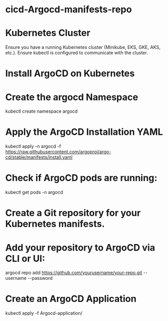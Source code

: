 # cicd-Argocd-manifests-repo

# Kubernetes Cluster

Ensure you have a running Kubernetes cluster (Minikube, EKS, GKE, AKS, etc.).
Ensure kubectl is configured to communicate with the cluster.

# Install ArgoCD on Kubernetes

# Create the argocd Namespace

kubectl create namespace argocd

# Apply the ArgoCD Installation YAML

kubectl apply -n argocd -f https://raw.githubusercontent.com/argoproj/argo-cd/stable/manifests/install.yaml


# Check if ArgoCD pods are running:

kubectl get pods -n argocd

# Create a Git repository for your Kubernetes manifests.

# Add your repository to ArgoCD via CLI or UI:

argocd repo add https://github.com/yourusername/your-repo.git --username <your-username> --password <your-password>

# Create an ArgoCD Application

kubectl apply -f Argocd-application/
